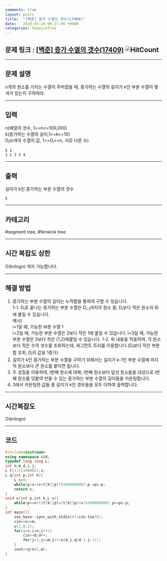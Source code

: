 ```yaml
---
comments: true
layout: posts
title:  "[백준] 증가 수열의 갯수(17409)"
date:   2020-05-24 09:27:06 +0900
categories: FenwickTree
---
```

## 문제 링크 : [[백준] 증가 수열의 갯수(17409)](https://www.acmicpc.net/problem/17409) ![HitCount](http://hits.dwyl.com/lastknight00.github.io/17409.svg)  

---

## 문제 설명
n개의 원소를 가지는 수열이 주어졌을 때, 증가하는 수열의 길이가 k인 부분 수열이 몇개가 있는지 구하여라.

---

## 입력
n(배열의 갯수, 1<=n<=100,000)  
k(증가하는 수열의 길이,1<=k<=10)  
D<sub>i</sub>(n개의 수열의 값, 1<=D<sub>i</sub><=n, 서로 다른 수)  
```
5 1
1 2 3 5 4
```
---
## 출력
길이가 k인 증가하는 부분 수열의 갯수
```
5
```

---

## 카테고리  
#segment tree, #fenwick tree

---

## 시간 복잡도 상한
O(knlogn) 까지 가능합니다.

---
## 해결 방법
1. 증가하는 부분 수열의 길이는 누적합을 통하여 구할 수 있습니다.  
1-1. D<sub>i</sub>로 끝나는 증가하는 부분 수열은 D<sub>i-1</sub>까지의 원소 중, D<sub>i</sub>보다 작은 원소의 뒤에 붙일 수 있습니다.  
예시)  
i=1일 때, 가능한 부분 수열 1  
i=2일 때, 가능한 부분 수열은 2보다 작은 1에 붙일 수 있습니다.
i=3일 때, 가능한 부분 수열은 3보다 작은 (1,2)에붙일 수 있습니다.
1-2. 위 내용을 적용하여, 각 원소보다 작은 수의 갯수를 조회하는데, 세그먼트 트리를 이용합니다.(D<sub>i</sub>보다 작은 부분합 조회, D<sub>i</sub>의 값을 1증가)  
2. 길이가 k인 증가하는 부분 수열을 구하기 위해서는 길이가 k-1인 부분 수열에 마지막 원소보다 큰 원소를 붙이면 됩니다.
3. 두 성질을 이용하여, i번째 원소에 대해, i번째 원소보다 앞선 원소들을 대상으로 i번째 원소를 덧붙여 만들 수 있는 증가하는 부분 수열의 길이들을 카운팅합니다.
4. 3에서 카운팅한 값들 중 길이가 k인 경우들을 모두 더하여 출력합니다.

---

## 시간복잡도  
O(knlogn)

---  

## 코드

```cpp
#include<iostream>
using namespace std;
typedef long long L;
int n,m,d,i,j;
L t[11][100002],s;
L q(int p,int k){
    L s=0;
    while(p)s=(s+t[k][p])%1000000007,p-=p&-p;
    return s;
}
void u(int p,int k,L v){
    while(p<=n+1)t[k][p]=(t[k][p]+v)%1000000007,p+=p&-p;
}
int main(){
    ios_base::sync_with_stdio(0);cin.tie(0);
    cin>>n>>m;
    u(1,0,1);
    for(i=0;i<n;i++){
        cin>>d;d++;
        for(j=1;j<=m;j++)u(d,j,q(d-1,j-1));
    }
    cout<<q(n+1,m);
}
```
